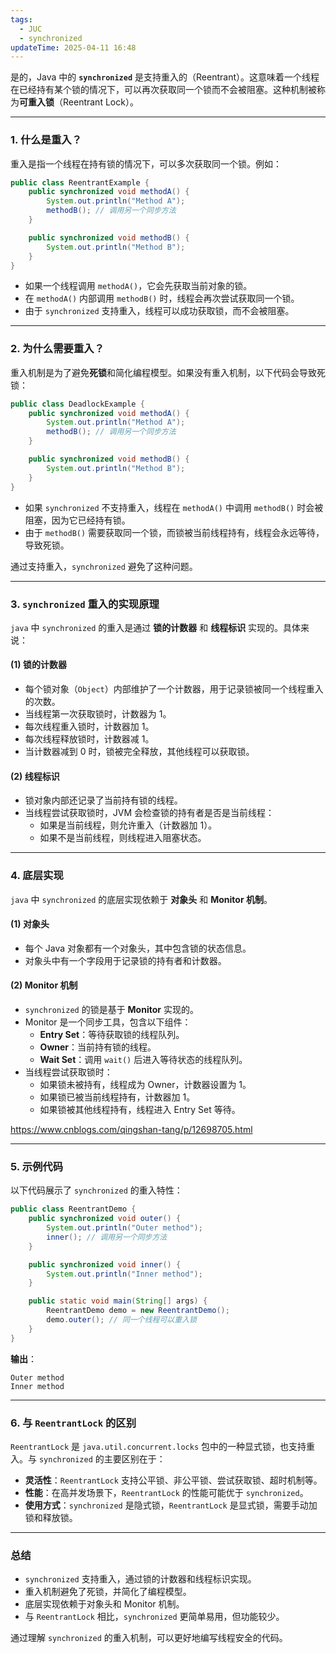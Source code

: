 ```yaml
---
tags:
  - JUC
  - synchronized
updateTime: 2025-04-11 16:48
---
```


是的，Java 中的 **`synchronized`** 是支持重入的（Reentrant）。这意味着一个线程在已经持有某个锁的情况下，可以再次获取同一个锁而不会被阻塞。这种机制被称为**可重入锁**（Reentrant Lock）。

---

### **1. 什么是重入？**
重入是指一个线程在持有锁的情况下，可以多次获取同一个锁。例如：

```java
public class ReentrantExample {
    public synchronized void methodA() {
        System.out.println("Method A");
        methodB(); // 调用另一个同步方法
    }

    public synchronized void methodB() {
        System.out.println("Method B");
    }
}
```

- 如果一个线程调用 `methodA()`，它会先获取当前对象的锁。
- 在 `methodA()` 内部调用 `methodB()` 时，线程会再次尝试获取同一个锁。
- 由于 `synchronized` 支持重入，线程可以成功获取锁，而不会被阻塞。

---

### **2. 为什么需要重入？**
重入机制是为了避免**死锁**和简化编程模型。如果没有重入机制，以下代码会导致死锁：

```java
public class DeadlockExample {
    public synchronized void methodA() {
        System.out.println("Method A");
        methodB(); // 调用另一个同步方法
    }

    public synchronized void methodB() {
        System.out.println("Method B");
    }
}
```

- 如果 `synchronized` 不支持重入，线程在 `methodA()` 中调用 `methodB()` 时会被阻塞，因为它已经持有锁。
- 由于 `methodB()` 需要获取同一个锁，而锁被当前线程持有，线程会永远等待，导致死锁。

通过支持重入，`synchronized` 避免了这种问题。

---

### **3. `synchronized` 重入的实现原理**
`java` 中 `synchronized` 的重入是通过 **锁的计数器** 和 **线程标识** 实现的。具体来说：

#### **(1) 锁的计数器**
- 每个锁对象（`Object`）内部维护了一个计数器，用于记录锁被同一个线程重入的次数。
- 当线程第一次获取锁时，计数器为 1。
- 每次线程重入锁时，计数器加 1。
- 每次线程释放锁时，计数器减 1。
- 当计数器减到 0 时，锁被完全释放，其他线程可以获取锁。

#### **(2) 线程标识**
- 锁对象内部还记录了当前持有锁的线程。
- 当线程尝试获取锁时，JVM 会检查锁的持有者是否是当前线程：
  - 如果是当前线程，则允许重入（计数器加 1）。
  - 如果不是当前线程，则线程进入阻塞状态。

---

### **4. 底层实现**
`java` 中 `synchronized` 的底层实现依赖于 **对象头** 和 **Monitor 机制**。

#### **(1) 对象头**
- 每个 Java 对象都有一个对象头，其中包含锁的状态信息。
- 对象头中有一个字段用于记录锁的持有者和计数器。

#### **(2) Monitor 机制**
- `synchronized` 的锁是基于 **Monitor** 实现的。
- Monitor 是一个同步工具，包含以下组件：
  - **Entry Set**：等待获取锁的线程队列。
  - **Owner**：当前持有锁的线程。
  - **Wait Set**：调用 `wait()` 后进入等待状态的线程队列。
- 当线程尝试获取锁时：
  - 如果锁未被持有，线程成为 Owner，计数器设置为 1。
  - 如果锁已被当前线程持有，计数器加 1。
  - 如果锁被其他线程持有，线程进入 Entry Set 等待。

https://www.cnblogs.com/qingshan-tang/p/12698705.html

---

### **5. 示例代码**
以下代码展示了 `synchronized` 的重入特性：

```java
public class ReentrantDemo {
    public synchronized void outer() {
        System.out.println("Outer method");
        inner(); // 调用另一个同步方法
    }

    public synchronized void inner() {
        System.out.println("Inner method");
    }

    public static void main(String[] args) {
        ReentrantDemo demo = new ReentrantDemo();
        demo.outer(); // 同一个线程可以重入锁
    }
}
```

**输出**：
```
Outer method
Inner method
```

---

### **6. 与 `ReentrantLock` 的区别**
`ReentrantLock` 是 `java.util.concurrent.locks` 包中的一种显式锁，也支持重入。与 `synchronized` 的主要区别在于：
- **灵活性**：`ReentrantLock` 支持公平锁、非公平锁、尝试获取锁、超时机制等。
- **性能**：在高并发场景下，`ReentrantLock` 的性能可能优于 `synchronized`。
- **使用方式**：`synchronized` 是隐式锁，`ReentrantLock` 是显式锁，需要手动加锁和释放锁。

---

### **总结**
- `synchronized` 支持重入，通过锁的计数器和线程标识实现。
- 重入机制避免了死锁，并简化了编程模型。
- 底层实现依赖于对象头和 Monitor 机制。
- 与 `ReentrantLock` 相比，`synchronized` 更简单易用，但功能较少。

通过理解 `synchronized` 的重入机制，可以更好地编写线程安全的代码。